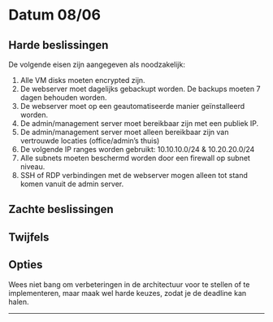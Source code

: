 # Datum 08/06

## Harde beslissingen
De volgende eisen zijn aangegeven als noodzakelijk:

1. Alle VM disks moeten encrypted zijn.  
2. De webserver moet dagelijks gebackupt worden. De backups moeten 7 dagen behouden worden.  
3. De webserver moet op een geautomatiseerde manier geïnstalleerd worden.  
4. De admin/management server moet bereikbaar zijn met een publiek IP.  
5. De admin/management server moet alleen bereikbaar zijn van vertrouwde locaties (office/admin’s thuis)  
6. De volgende IP ranges worden gebruikt: 10.10.10.0/24 & 10.20.20.0/24  
7. Alle subnets moeten beschermd worden door een firewall op subnet niveau.  
8. SSH of RDP verbindingen met de webserver mogen alleen tot stand komen vanuit de admin server.    



## Zachte beslissingen

## Twijfels


## Opties
Wees niet bang om verbeteringen in de architectuur voor te stellen of te implementeren, maar maak wel harde keuzes, zodat je de deadline kan halen.

---
